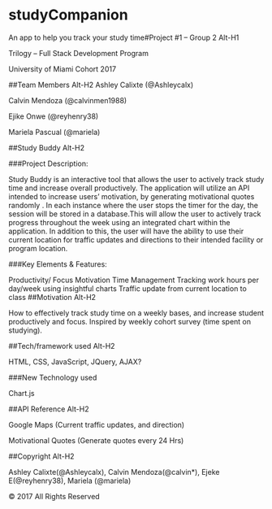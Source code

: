 # studyCompanion
An app to help you track your study time#Project #1 – Group 2 Alt-H1

Trilogy – Full Stack Development Program

University of Miami Cohort 2017

##Team Members Alt-H2 Ashley Calixte (@Ashleycalx)

Calvin Mendoza (@calvinmen1988)

Ejike Onwe (@reyhenry38)

Mariela Pascual (@mariela)

##Study Buddy Alt-H2

###Project Description:

Study Buddy is an interactive tool that allows the user to actively track study time and increase overall productively. The application will utilize an API intended to increase users’ motivation, by generating motivational quotes randomly . In each instance where the user stops the timer for the day, the session will be stored in a database.This will allow the user to actively track progress throughout the week using an integrated chart within the application. In addition to this, the user will have the ability to use their current location for traffic updates and directions to their intended facility or program location.

###Key Elements & Features:

 Productivity/ Focus
 Motivation
 Time Management
 Tracking work hours per day/week using insightful charts
 Traffic update from current location to class
##Motivation Alt-H2

How to effectively track study time on a weekly bases, and increase student productively and focus. Inspired by weekly cohort survey (time spent on studying).

##Tech/framework used Alt-H2

HTML, CSS, JavaScript, JQuery, AJAX?

###New Technology used

Chart.js

##API Reference Alt-H2

Google Maps (Current traffic updates, and direction)

Motivational Quotes (Generate quotes every 24 Hrs)

##Copyright Alt-H2

Ashley Calixte(@Ashleycalx), Calvin Mendoza(@calvin*), Ejeke E(@reyhenry38), Mariela (@mariela)

© 2017 All Rights Reserved
